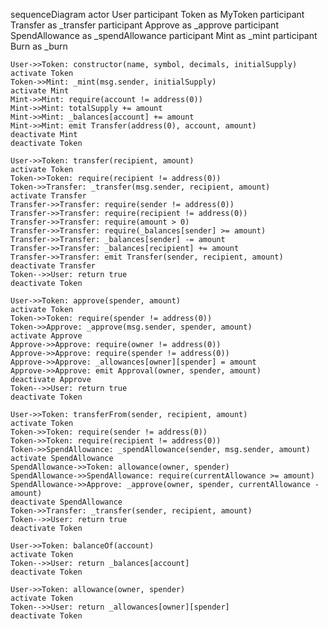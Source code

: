 sequenceDiagram
    actor User
    participant Token as MyToken
    participant Transfer as _transfer
    participant Approve as _approve
    participant SpendAllowance as _spendAllowance
    participant Mint as _mint
    participant Burn as _burn
    
    User->>Token: constructor(name, symbol, decimals, initialSupply)
    activate Token
    Token->>Mint: _mint(msg.sender, initialSupply)
    activate Mint
    Mint->>Mint: require(account != address(0))
    Mint->>Mint: totalSupply += amount
    Mint->>Mint: _balances[account] += amount
    Mint->>Mint: emit Transfer(address(0), account, amount)
    deactivate Mint
    deactivate Token
    
    User->>Token: transfer(recipient, amount)
    activate Token
    Token->>Token: require(recipient != address(0))
    Token->>Transfer: _transfer(msg.sender, recipient, amount)
    activate Transfer
    Transfer->>Transfer: require(sender != address(0))
    Transfer->>Transfer: require(recipient != address(0))
    Transfer->>Transfer: require(amount > 0)
    Transfer->>Transfer: require(_balances[sender] >= amount)
    Transfer->>Transfer: _balances[sender] -= amount
    Transfer->>Transfer: _balances[recipient] += amount
    Transfer->>Transfer: emit Transfer(sender, recipient, amount)
    deactivate Transfer
    Token-->>User: return true
    deactivate Token
    
    User->>Token: approve(spender, amount)
    activate Token
    Token->>Token: require(spender != address(0))
    Token->>Approve: _approve(msg.sender, spender, amount)
    activate Approve
    Approve->>Approve: require(owner != address(0))
    Approve->>Approve: require(spender != address(0))
    Approve->>Approve: _allowances[owner][spender] = amount
    Approve->>Approve: emit Approval(owner, spender, amount)
    deactivate Approve
    Token-->>User: return true
    deactivate Token
    
    User->>Token: transferFrom(sender, recipient, amount)
    activate Token
    Token->>Token: require(sender != address(0))
    Token->>Token: require(recipient != address(0)) 
    Token->>SpendAllowance: _spendAllowance(sender, msg.sender, amount)
    activate SpendAllowance
    SpendAllowance->>Token: allowance(owner, spender)
    SpendAllowance->>SpendAllowance: require(currentAllowance >= amount)
    SpendAllowance->>Approve: _approve(owner, spender, currentAllowance - amount)
    deactivate SpendAllowance
    Token->>Transfer: _transfer(sender, recipient, amount)
    Token-->>User: return true
    deactivate Token

    User->>Token: balanceOf(account)
    activate Token
    Token-->>User: return _balances[account]
    deactivate Token
    
    User->>Token: allowance(owner, spender)
    activate Token
    Token-->>User: return _allowances[owner][spender]
    deactivate Token